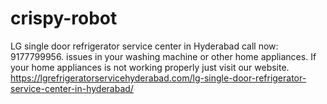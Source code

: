 # crispy-robot
 LG single door refrigerator service center in Hyderabad call now: 9177799956. issues  in your washing machine or other home appliances. If your home appliances is not working properly just visit our website.  https://lgrefrigeratorservicehyderabad.com/lg-single-door-refrigerator-service-center-in-hyderabad/
